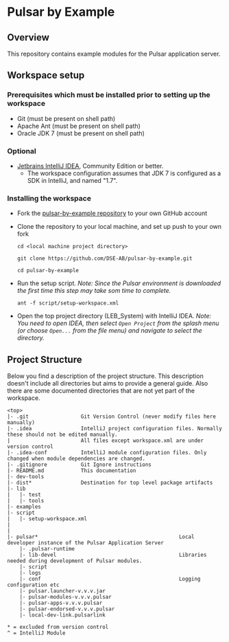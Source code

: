 Pulsar by Example
=================

Overview
--------
This repository contains example modules for the Pulsar application server.

Workspace setup
---------------
### Prerequisites which must be installed prior to setting up the workspace
* Git (must be present on shell path)
* Apache Ant (must be present on shell path)
* Oracle JDK 7 (must be present on shell path)

### Optional
* [Jetbrains IntelliJ IDEA](https://www.jetbrains.com/idea), Community Edition or better.
    * The workspace configuration assumes that JDK 7 is configured as a SDK in IntelliJ, and named "1.7".

### Installing the workspace
* Fork the [pulsar-by-example repository](https://github.com/DSE-AB/pulsar-by-example) to your own GitHub account
* Clone the repository to your local machine, and set up push to your own fork

    `cd <local machine project directory>`
    
    `git clone https://github.com/DSE-AB/pulsar-by-example.git`
    
    `cd pulsar-by-example`
    
* Run the setup script. *Note: Since the Pulsar environment is downloaded the first time this step 
may take som time to complete.*

    `ant -f script/setup-workspace.xml`
    
* Open the top project directory (LEB_System) with IntelliJ IDEA. *Note: You need to open IDEA, then 
select `Open Project` from the splash menu (or choose `Open...` from the file menu) and navigate to select the directory.*
    
Project Structure
-----------------
Below you find a description of the project structure. This description doesn't include all directories but aims to 
provide a general guide. Also there are some documented directories that are not yet part of the workspace.

    <top>
    |- .git                 Git Version Control (never modify files here manually)
    |- .idea                IntelliJ project configuration files. Normally these should not be edited manually.
    |                       All files except workspace.xml are under version control
    |- .idea-conf           IntelliJ module configuration files. Only changed when module dependencies are changed.
    |- .gitignore           Git Ignore instructions
    |- README.md            This documentation
    |- dev-tools
    |- dist*                Destination for top level package artifacts
    |- lib
    |   |- test
    |   |- tools
    |- examples
    |- script
    |   |- setup-workspace.xml
    |   
    |   
    |- pulsar*                                              Local developer instance of the Pulsar Application Server
        |- .pulsar-runtime
        |- lib-devel                                        Libraries needed during development of Pulsar modules.
        |- script
        |- logs
        |- conf                                             Logging configuration etc
        |- pulsar.launcher-v.v.v.jar    
        |- pulsar-modules-v.v.v.pulsar 
        |- pulsar-apps-v.v.v.pulsar 
        |- pulsar-endorsed-v.v.v.pulsar
        |- local-dev-link.pulsarlink
    
    * = excluded from version control
    ^ = IntelliJ Module